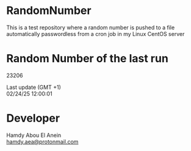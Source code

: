 # RandomNumber    
This is a test repository where a random number is pushed to a file automatically passwordless from a cron job in my Linux CentOS server    
# Random Number of the last run   
23206
      
Last update (GMT +1)    
02/24/25 12:00:01
# Developer    
Hamdy Abou El Anein   
hamdy.aea@protonmail.com
